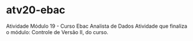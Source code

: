 # atv20-ebac
Atividade Módulo 19 - Curso Ebac Analista de Dados  Atividade que finaliza o módulo: Controle de Versão II, do curso.
